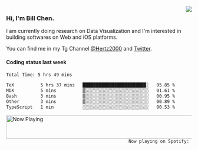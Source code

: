 <img  align="right" src="https://github-readme-stats.vercel.app/api?username=BillChen2k&show_icons=false&count_private=true&hide_title=true">

### Hi, I'm Bill Chen.

I am currently doing research on Data Visualization and I'm interested in building softwares on Web and iOS platforms.

You can find me in my Tg Channel [@Hertz2000](https://t.me/Hertz2000) and [Twitter](https://twitter.com/billchen2k).

#### Coding status last week

<!--START_SECTION:waka-->

```txt
Total Time: 5 hrs 49 mins

TeX          5 hrs 37 mins   ████████████████████████░   95.85 %
MDX          5 mins          ▒░░░░░░░░░░░░░░░░░░░░░░░░   01.61 %
Bash         3 mins          ▒░░░░░░░░░░░░░░░░░░░░░░░░   00.95 %
Other        3 mins          ▒░░░░░░░░░░░░░░░░░░░░░░░░   00.89 %
TypeScript   1 min           ░░░░░░░░░░░░░░░░░░░░░░░░░   00.53 %
```

<!--END_SECTION:waka-->


<div>
<a href="https://spotify-now-playing.billchen2k.vercel.app/now-playing?open">
   <img align="right" src="https://spotify-now-playing.billchen2k.vercel.app/now-playing" width="540" height="64" alt="Now Playing">
</a>
</div>

<div>
<p align="right"><code>Now playing on Spotify: </code></p>
</div>

<!--
**BillChen2K/BillChen2K** is a ✨ _special_ ✨ repository because its `README.md` (this file) appears on your GitHub profile.

Here are some ideas to get you started:

- 🔭 I’m currently working on ...
- 🌱 I’m currently learning ...
- 👯 I’m looking to collaborate on ...
- 🤔 I’m looking for help with ...
- 💬 Ask me about ...
- 📫 How to reach me: ...
- 😄 Pronouns: ...
- ⚡ Fun fact: ...
-->

